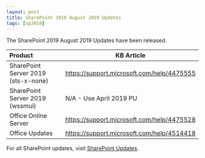 ```yaml
---
layout: post
title: SharePoint 2019 August 2019 Updates
tags: [sp2019]
---
```


The SharePoint 2019 August 2019 Updates have been released.

|Product | KB Article |
|:--- |--- |
|SharePoint Server 2019 (sts-x-none) | <https://support.microsoft.com/help/4475555> |
|SharePoint Server 2019 (wssmui) |N/A - Use April 2019 PU |
|Office Online Server | <https://support.microsoft.com/help/4475528> |
|Office Updates | <https://support.microsoft.com/help/4514418> |

For all SharePoint updates, visit [SharePoint Updates](https://sharepointupdates.com).